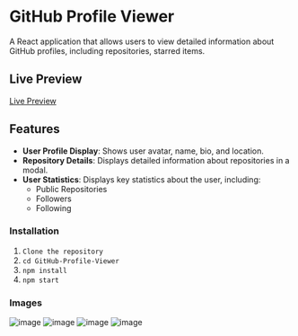 # GitHub Profile Viewer

A React application that allows users to view detailed information about GitHub profiles, including repositories, starred items.

## Live Preview

[Live Preview](https://git-hub-profile-viewer-five.vercel.app/)


## Features

- **User Profile Display**: Shows user avatar, name, bio, and location.
- **Repository Details**: Displays detailed information about repositories in a modal.
- **User Statistics**: Displays key statistics about the user, including:
  - Public Repositories
  - Followers
  - Following

### Installation

1. `Clone the repository`
2. `cd GitHub-Profile-Viewer`
3. `npm install`
4. `npm start`

### Images

![image](https://github.com/user-attachments/assets/fdebaf87-7e05-4965-85e9-7f911a37b687)
![image](https://github.com/user-attachments/assets/75b064ef-c80b-4772-bb4e-9502557317c9)
![image](https://github.com/user-attachments/assets/9dc47421-dda4-4e10-9ac1-f2596febf672)
![image](https://github.com/user-attachments/assets/ddc3206d-01b7-4182-bebb-be8fd5a8b7fe)
